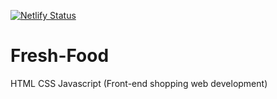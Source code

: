 [![Netlify Status](https://api.netlify.com/api/v1/badges/d3f35159-5dcf-406a-874d-f8ee4dd36488/deploy-status)](https://app.netlify.com/sites/moonlit-sunflower-43c0f7/deploys)
# Fresh-Food
HTML CSS Javascript (Front-end shopping web development)
